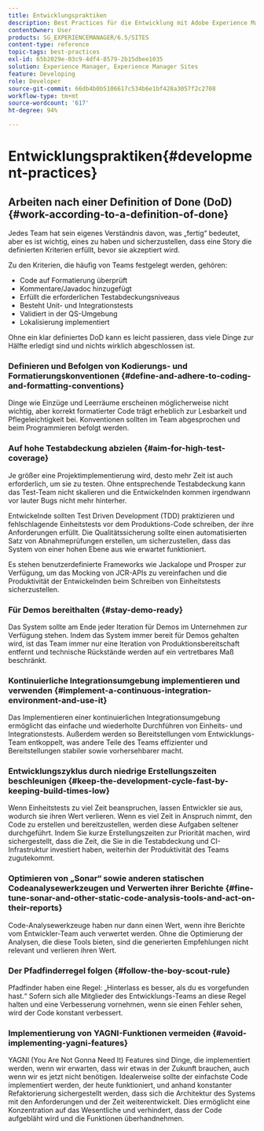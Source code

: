 ```yaml
---
title: Entwicklungspraktiken
description: Best Practices für die Entwicklung mit Adobe Experience Manager.
contentOwner: User
products: SG_EXPERIENCEMANAGER/6.5/SITES
content-type: reference
topic-tags: best-practices
exl-id: 65b2029e-03c9-4df4-8579-2b15dbee1035
solution: Experience Manager, Experience Manager Sites
feature: Developing
role: Developer
source-git-commit: 66db4b0b5106617c534b6e1bf428a3057f2c2708
workflow-type: tm+mt
source-wordcount: '617'
ht-degree: 94%

---
```


# Entwicklungspraktiken{#development-practices}

## Arbeiten nach einer Definition of Done (DoD) {#work-according-to-a-definition-of-done}

Jedes Team hat sein eigenes Verständnis davon, was „fertig“ bedeutet, aber es ist wichtig, eines zu haben und sicherzustellen, dass eine Story die definierten Kriterien erfüllt, bevor sie akzeptiert wird.

Zu den Kriterien, die häufig von Teams festgelegt werden, gehören:

* Code auf Formatierung überprüft
* Kommentare/Javadoc hinzugefügt
* Erfüllt die erforderlichen Testabdeckungsniveaus
* Besteht Unit- und Integrationstests
* Validiert in der QS-Umgebung
* Lokalisierung implementiert

Ohne ein klar definiertes DoD kann es leicht passieren, dass viele Dinge zur Hälfte erledigt sind und nichts wirklich abgeschlossen ist.

### Definieren und Befolgen von Kodierungs- und Formatierungskonventionen {#define-and-adhere-to-coding-and-formatting-conventions}

Dinge wie Einzüge und Leerräume erscheinen möglicherweise nicht wichtig, aber korrekt formatierter Code trägt erheblich zur Lesbarkeit und Pflegeleichtigkeit bei. Konventionen sollten im Team abgesprochen und beim Programmieren befolgt werden.

### Auf hohe Testabdeckung abzielen  {#aim-for-high-test-coverage}

Je größer eine Projektimplementierung wird, desto mehr Zeit ist auch erforderlich, um sie zu testen. Ohne entsprechende Testabdeckung kann das Test-Team nicht skalieren und die Entwickelnden kommen irgendwann vor lauter Bugs nicht mehr hinterher.

Entwickelnde sollten Test Driven Development (TDD) praktizieren und fehlschlagende Einheitstests vor dem Produktions-Code schreiben, der ihre Anforderungen erfüllt. Die Qualitätssicherung sollte einen automatisierten Satz von Abnahmeprüfungen erstellen, um sicherzustellen, dass das System von einer hohen Ebene aus wie erwartet funktioniert.

Es stehen benutzerdefinierte Frameworks wie Jackalope und Prosper zur Verfügung, um das Mocking von JCR-APIs zu vereinfachen und die Produktivität der Entwickelnden beim Schreiben von Einheitstests sicherzustellen.

### Für Demos bereithalten {#stay-demo-ready}

Das System sollte am Ende jeder Iteration für Demos im Unternehmen zur Verfügung stehen. Indem das System immer bereit für Demos gehalten wird, ist das Team immer nur eine Iteration von Produktionsbereitschaft entfernt und technische Rückstände werden auf ein vertretbares Maß beschränkt.

### Kontinuierliche Integrationsumgebung implementieren und verwenden {#implement-a-continuous-integration-environment-and-use-it}

Das Implementieren einer kontinuierlichen Integrationsumgebung ermöglicht das einfache und wiederholte Durchführen von Einheits- und Integrationstests. Außerdem werden so Bereitstellungen vom Entwicklungs-Team entkoppelt, was andere Teile des Teams effizienter und Bereitstellungen stabiler sowie vorhersehbarer macht.

### Entwicklungszyklus durch niedrige Erstellungszeiten beschleunigen {#keep-the-development-cycle-fast-by-keeping-build-times-low}

Wenn Einheitstests zu viel Zeit beanspruchen, lassen Entwickler sie aus, wodurch sie ihren Wert verlieren. Wenn es viel Zeit in Anspruch nimmt, den Code zu erstellen und bereitzustellen, werden diese Aufgaben seltener durchgeführt. Indem Sie kurze Erstellungszeiten zur Priorität machen, wird sichergestellt, dass die Zeit, die Sie in die Testabdeckung und CI-Infrastruktur investiert haben, weiterhin der Produktivität des Teams zugutekommt.

### Optimieren von „Sonar“ sowie anderen statischen Codeanalysewerkzeugen und Verwerten ihrer Berichte {#fine-tune-sonar-and-other-static-code-analysis-tools-and-act-on-their-reports}

Code-Analysewerkzeuge haben nur dann einen Wert, wenn ihre Berichte vom Entwickler-Team auch verwertet werden. Ohne die Optimierung der Analysen, die diese Tools bieten, sind die generierten Empfehlungen nicht relevant und verlieren ihren Wert.

### Der Pfadfinderregel folgen {#follow-the-boy-scout-rule}

Pfadfinder haben eine Regel: „Hinterlass es besser, als du es vorgefunden hast.“ Sofern sich alle Mitglieder des Entwicklungs-Teams an diese Regel halten und eine Verbesserung vornehmen, wenn sie einen Fehler sehen, wird der Code konstant verbessert. 

### Implementierung von YAGNI-Funktionen vermeiden {#avoid-implementing-yagni-features}

YAGNI (You Are Not Gonna Need It) Features sind Dinge, die implementiert werden, wenn wir erwarten, dass wir etwas in der Zukunft brauchen, auch wenn wir es jetzt nicht benötigen. Idealerweise sollte der einfachste Code implementiert werden, der heute funktioniert, und anhand konstanter Refaktorierung sichergestellt werden, dass sich die Architektur des Systems mit den Anforderungen und der Zeit weiterentwickelt. Dies ermöglicht eine Konzentration auf das Wesentliche und verhindert, dass der Code aufgebläht wird und die Funktionen überhandnehmen.
